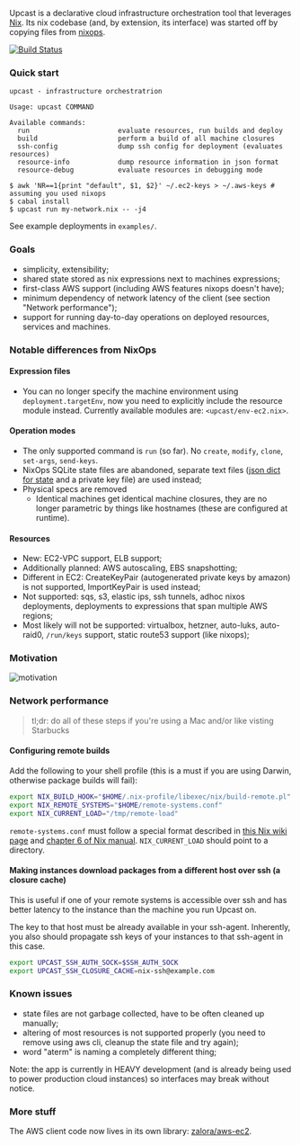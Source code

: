 Upcast is a declarative cloud infrastructure orchestration tool that leverages [Nix](http://nixos.org/nix/).
Its nix codebase (and, by extension, its interface) was started off by copying files from [nixops](https://github.com/nixos/nixops).

[![Build Status](https://travis-ci.org/zalora/upcast.svg?branch=master)](https://travis-ci.org/zalora/upcast)

### Quick start

```console
upcast - infrastructure orchestratrion

Usage: upcast COMMAND

Available commands:
  run                      evaluate resources, run builds and deploy
  build                    perform a build of all machine closures
  ssh-config               dump ssh config for deployment (evaluates resources)
  resource-info            dump resource information in json format
  resource-debug           evaluate resources in debugging mode
```


```console
$ awk 'NR==1{print "default", $1, $2}' ~/.ec2-keys > ~/.aws-keys # assuming you used nixops
$ cabal install
$ upcast run my-network.nix -- -j4
```

See example deployments in `examples/`.

### Goals

- simplicity, extensibility;
- shared state stored as nix expressions next to machines expressions;
- first-class AWS support (including AWS features nixops doesn't have);
- minimum dependency of network latency of the client (see section "Network performance");
- support for running day-to-day operations on deployed resources, services and machines.

### Notable differences from NixOps

#### Expression files

- You can no longer specify the machine environment using `deployment.targetEnv`, now you need to explicitly include the resource module instead.
  Currently available modules are: `<upcast/env-ec2.nix>`.

#### Operation modes

- The only supported command is `run` (so far). No `create`, `modify`, `clone`, `set-args`, `send-keys`.
- NixOps SQLite state files are abandoned, separate text files ([json dict for state](https://github.com/zalora/upcast/blob/master/src/Upcast/TermSubstitution.hs) and a private key file) are used instead;
- Physical specs are removed
  - Identical machines get identical machine closures, they are no longer parametric by things like hostnames (these are configured at runtime).

#### Resources

- New: EC2-VPC support, ELB support;
- Additionally planned: AWS autoscaling, EBS snapshotting;
- Different in EC2: CreateKeyPair (autogenerated private keys by amazon) is not supported, ImportKeyPair is used instead;
- Not supported: sqs, s3, elastic ips, ssh tunnels, adhoc nixos deployments,
                 deployments to expressions that span multiple AWS regions;
- Most likely will not be supported: virtualbox, hetzner, auto-luks, auto-raid0, `/run/keys` support, static route53 support (like nixops);

### Motivation

![motivation](http://i.imgur.com/HY2Gtk5.png)

### Network performance

> tl;dr: do all of these steps if you're using a Mac and/or like visting Starbucks

#### Configuring remote builds

Add the following to your shell profile (this is a must if you are using Darwin, otherwise package builds will fail):

```bash
export NIX_BUILD_HOOK="$HOME/.nix-profile/libexec/nix/build-remote.pl"
export NIX_REMOTE_SYSTEMS="$HOME/remote-systems.conf"
export NIX_CURRENT_LOAD="/tmp/remote-load"
```

`remote-systems.conf` must follow a special format described
in [this Nix wiki page](https://nixos.org/wiki/Distributed_build)
and [chapter 6 of Nix manual](http://nixos.org/nix/manual/#chap-distributed-builds).
`NIX_CURRENT_LOAD` should point to a directory.

#### Making instances download packages from a different host over ssh (a closure cache)

This is useful if one of your remote systems is accessible over ssh and has
better latency to the instance than the machine you run Upcast on.

The key to that host must be already available in your ssh-agent.
Inherently, you also should propagate ssh keys of your instances to that ssh-agent in this case.

```bash
export UPCAST_SSH_AUTH_SOCK=$SSH_AUTH_SOCK
export UPCAST_SSH_CLOSURE_CACHE=nix-ssh@example.com
```


### Known issues

- state files are not garbage collected, have to be often cleaned up manually;
- altering of most resources is not supported properly (you need to remove using aws cli, cleanup the state file and try again);
- word "aterm" is naming a completely different thing;

Note: the app is currently in HEAVY development (and is already being used to power production cloud instances)
so interfaces may break without notice.

### More stuff

The AWS client code now lives in its own library: [zalora/aws-ec2](https://github.com/zalora/aws-ec2).
